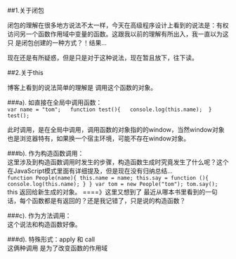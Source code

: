 ##1.关于闭包

  闭包的理解在很多地方说法不太一样，今天在高级程序设计上看到的说法是：有权访问另一个函数作用域中变量的函数。这跟我以前的理解有所出入，我一直以为这只
  是闭包创建的一种方式？！结果...</br>
  
  现在还是有所疑惑，但是只是对于这种说法，现在暂且放下，往下读。</br>
  
  
##2.关于this
  
  博客上看到的说法简单的理解是 调用这个函数的对象。</br>
  
###a).
如直接在全局中调用函数：</br> 
`var name = "tom";  
function test(){  
   console.log(this.name); 
}  
test();`
          
此时调用，是在全局中调用，调用函数的对象指的的window，当然window对象也是浏览器特有，如果换一个宿主环境，可能不存在window对象。
   
###b).
作为构造函数调用：</br>
这里涉及到构造函数调用时发生的步骤，构造函数生成时究竟发生了什么呢？这个在JavaScript模式里面有详细提及，但是现在没有归纳总结...</br>
`function People(name){
this.name = name;
this.say = function (){
console.log(this.name);
}
}
var tom = new People("tom");
tom.say();`
<br/>this 返回给新生成的对象。 ====》这里又想到了 最近从哪本书里看到的一句话，每个函数都是有返回的？还是我记错了，只是说的构造函数？</br>
   
###c).
   作为方法调用：</br>
   这个说法和构造函数好像。</br>
   
###d).
   特殊形式：apply 和 call</br>
   这俩种调用 是为了改变函数的作用域</br>
